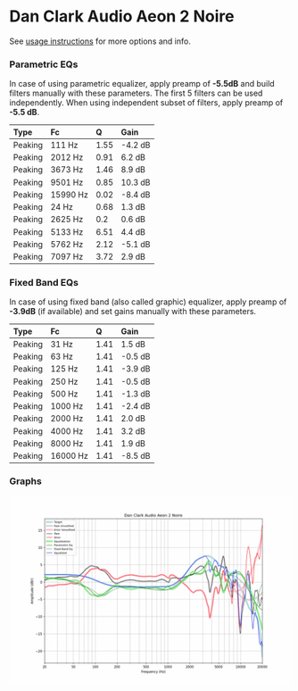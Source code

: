 # Dan Clark Audio Aeon 2 Noire
See [usage instructions](https://github.com/jaakkopasanen/AutoEq#usage) for more options and info.

### Parametric EQs
In case of using parametric equalizer, apply preamp of **-5.5dB** and build filters manually
with these parameters. The first 5 filters can be used independently.
When using independent subset of filters, apply preamp of **-5.5 dB**.

| Type    | Fc       |    Q | Gain    |
|:--------|:---------|:-----|:--------|
| Peaking | 111 Hz   | 1.55 | -4.2 dB |
| Peaking | 2012 Hz  | 0.91 | 6.2 dB  |
| Peaking | 3673 Hz  | 1.46 | 8.9 dB  |
| Peaking | 9501 Hz  | 0.85 | 10.3 dB |
| Peaking | 15990 Hz | 0.02 | -8.4 dB |
| Peaking | 24 Hz    | 0.68 | 1.3 dB  |
| Peaking | 2625 Hz  | 0.2  | 0.6 dB  |
| Peaking | 5133 Hz  | 6.51 | 4.4 dB  |
| Peaking | 5762 Hz  | 2.12 | -5.1 dB |
| Peaking | 7097 Hz  | 3.72 | 2.9 dB  |

### Fixed Band EQs
In case of using fixed band (also called graphic) equalizer, apply preamp of **-3.9dB**
(if available) and set gains manually with these parameters.

| Type    | Fc       |    Q | Gain    |
|:--------|:---------|:-----|:--------|
| Peaking | 31 Hz    | 1.41 | 1.5 dB  |
| Peaking | 63 Hz    | 1.41 | -0.5 dB |
| Peaking | 125 Hz   | 1.41 | -3.9 dB |
| Peaking | 250 Hz   | 1.41 | -0.5 dB |
| Peaking | 500 Hz   | 1.41 | -1.3 dB |
| Peaking | 1000 Hz  | 1.41 | -2.4 dB |
| Peaking | 2000 Hz  | 1.41 | 2.0 dB  |
| Peaking | 4000 Hz  | 1.41 | 3.2 dB  |
| Peaking | 8000 Hz  | 1.41 | 1.9 dB  |
| Peaking | 16000 Hz | 1.41 | -8.5 dB |

### Graphs
![](./Dan%20Clark%20Audio%20Aeon%202%20Noire.png)